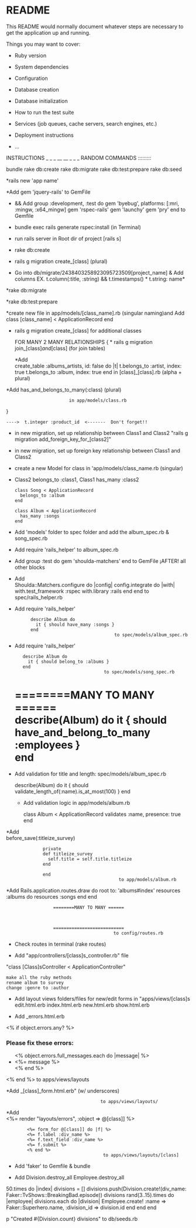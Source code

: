# README

This README would normally document whatever steps are necessary to get the
application up and running.

Things you may want to cover:

* Ruby version

* System dependencies

* Configuration

* Database creation

* Database initialization

* How to run the test suite

* Services (job queues, cache servers, search engines, etc.)

* Deployment instructions

* ...



INSTRUCTIONS    _ _ _ __ __ _ _ _
RANDOM COMMANDS :::::::::

   bundle
   rake db:create
   rake db:migrate
   rake db:test:prepare
   rake db:seed

*rails new 'app name'

*Add   gem 'jquery-rails'  to GemFile

*  && Add   group :development, :test do
      gem 'byebug', platforms: [:mri, :mingw, :x64_mingw]
      gem 'rspec-rails'
      gem 'launchy'
      gem 'pry'
    end
                                      to Gemfile  




* bundle exec rails generate rspec:install (in Terminal)


* run rails server in Root dir of project [rails s]


* rake db:create

* rails g migration create_[class] (plural)

* Go into db/migrate/2438403258923095723509[project_name] & Add columns
   EX. t.column(:title, :string) &&  t.timestamps() * t.string: name*

*rake db:migrate

*rake db:test:prepare

*create new file in app/models/[class_name].rb (singular naming)and Add
        class [class_name] < ApplicationRecord
        end

* rails g migration create_[class] for additional classes


  FOR MANY 2 MANY RELATIONSHIPS
  { * rails g migration join_[class]_and_[class] (for join tables)

    *Add  
    create_table :albums_artists, id: false do |t|
     t.belongs_to :artist, index: true
     t.belongs_to :album, index: true
    end
                      in [class]_[class].rb (alpha + plural)


*Add has_and_belongs_to_many(:class) (plural)

                            in app/models/class.rb

  }


    ---->  t.integer :product_id  <-------  Don't forget!!

* in new migration, set up relationship between Class1 and Class2
"rails g migration add_foreign_key_for_[class2]"

* in new migration, set up foreign key relationship between Class1 and Class2

* create a new Model for class in 'app/models/class_name.rb (singular)

* Class2 belongs_to :class1, Class1 has_many :class2

      class Song < ApplicationRecord
        belongs_to :album
      end

      class Album < ApplicationRecord
        has_many :songs
      end

* Add 'models' folder to spec folder and add the album_spec.rb & song_spec.rb

* Add   require 'rails_helper'   to album_spec.rb

* Add
              group :test do
              gem 'shoulda-matchers'
              end                            to GemFile ¡AFTER! all other blocks


* Add                                          
            Shoulda::Matchers.configure do |config|
              config.integrate do |with|
                with.test_framework :rspec
                with.library :rails
              end
            end
                                          to spec/rails_helper.rb


* Add
            require 'rails_helper'

            describe Album do
              it { should have_many :songs }
            end                                          
                                            to spec/models/album_spec.rb

* Add
         require 'rails_helper'

         describe Album do
           it { should belong_to :albums }
         end                                          
                                        to spec/models/song_spec.rb



    ========MANY TO MANY ======  
    describe(Album) do
    it { should have_and_belong_to_many :employees }     
    end
    ==========================================



* Add validation for title and length: spec/models/album_spec.rb

  describe(Album) do
    it { should validate_length_of(:name).is_at_most(100) }
  end    



  * Add validation logic in app/models/album.rb

    class Album < ApplicationRecord
      validates :name, presence: true
    end     


*Add  
              before_save(:titleize_survey)

                  private
                  def titleize_survey
                    self.title = self.title.titleize
                  end

                  end                                                            
                                               to app/models/album.rb


*Add
                    Rails.application.routes.draw do
                    root to: 'albums#index'
                    resources :albums do
                    resources :songs
                    end
                    end

                      ========MANY TO MANY ======  



                      ===========================
                                             to config/routes.rb



* Check routes in terminal     (rake routes)                               

* Add  "app/controllers/[class]s_controller.rb"  file

"class [Class]sController < ApplicationController"

    make all the ruby methods
    rename album to survey
    change :genre to :author

* Add layout views folders/files for new/edit forms in "apps/views/[class]s
     edit.html.erb
     index.html.erb
     new.html.erb
     show.html.erb


* Add _errors.html.erb

<% if object.errors.any? %>
  <h3>Please fix these errors:</h3>
  <ul>
    <% object.errors.full_messages.each do |message| %>
      <li><%= message %></li>
    <% end %>
  </ul>
<% end %>
                                      to apps/views/layouts

                                      

  *Add      _[class]_form.html.erb" (w/ underscores)

                                        to apps/views/layouts/

*Add       
            <%= render "layouts/errors", :object => @[class]] %>

            <%= form_for @[class]] do |f| %>
            <%= f.label :div_name %>
            <%= f.text_field :div_name %>
            <%= f.submit %>
            <% end %>
                                         to apps/views/layouts/[class]


* Add 'faker' to Gemfile & bundle

* Add
Division.destroy_all
Employee.destroy_all

50.times do |index|
divisions = []
divisions.push(Division.create!(div_name: Faker::TvShows::BreakingBad.episode))
divisions
rand(3..15).times do |employee|
divisions.each do |division|
Employee.create! :name => Faker::Superhero.name,
            :division_id => division.id
end
end
end

p "Created #{Division.count} divisions"
                to db/seeds.rb                                     
